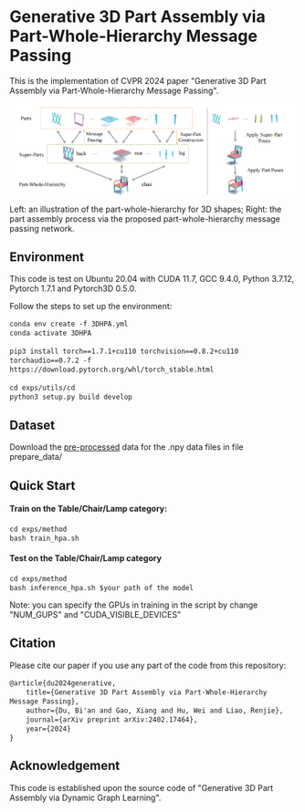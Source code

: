 # Generative 3D Part Assembly via Part-Whole-Hierarchy Message Passing

This is the implementation of CVPR 2024 paper "Generative 3D Part Assembly via Part-Whole-Hierarchy Message Passing".

![image1](./images/teaser.png)

Left: an illustration of the part-whole-hierarchy for 3D shapes; Right: the part assembly process via the proposed part-whole-hierarchy message passing network.

## Environment
This code is test on Ubuntu 20.04 with CUDA 11.7, GCC 9.4.0, Python 3.7.12, Pytorch 1.7.1 and Pytorch3D 0.5.0.

Follow the steps to set up the environment:

    conda env create -f 3DHPA.yml
    conda activate 3DHPA

    pip3 install torch==1.7.1+cu110 torchvision==0.8.2+cu110 torchaudio==0.7.2 -f https://download.pytorch.org/whl/torch_stable.html

    cd exps/utils/cd
    python3 setup.py build develop

## Dataset
Download the [pre-processed](https://drive.google.com/file/d/1rZFcgEqDENsiweOnBVLc_deeQVN9CHRM/view?usp=drive_link) data for the .npy data files in file prepare_data/

## Quick Start
#### Train on the Table/Chair/Lamp category:

    cd exps/method
    bash train_hpa.sh

#### Test on the Table/Chair/Lamp category

    cd exps/method
    bash inference_hpa.sh $your path of the model


Note: you can specify the GPUs in training in the script by change "NUM_GUPS" and "CUDA_VISIBLE_DEVICES"

## Citation
Please cite our paper if you use any part of the code from this repository:

    @article{du2024generative,
        title={Generative 3D Part Assembly via Part-Whole-Hierarchy Message Passing},
        author={Du, Bi'an and Gao, Xiang and Hu, Wei and Liao, Renjie},
        journal={arXiv preprint arXiv:2402.17464},
        year={2024}
    }

## Acknowledgement
This code is established upon the source code of "Generative 3D Part Assembly via Dynamic Graph Learning".
